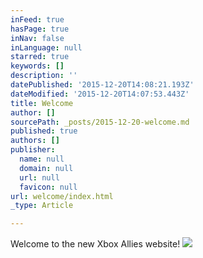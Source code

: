 ```yaml
---
inFeed: true
hasPage: true
inNav: false
inLanguage: null
starred: true
keywords: []
description: ''
datePublished: '2015-12-20T14:08:21.193Z'
dateModified: '2015-12-20T14:07:53.443Z'
title: Welcome
author: []
sourcePath: _posts/2015-12-20-welcome.md
published: true
authors: []
publisher:
  name: null
  domain: null
  url: null
  favicon: null
url: welcome/index.html
_type: Article

---
```

Welcome to the new Xbox Allies website!
![](https://the-grid-user-content.s3-us-west-2.amazonaws.com/47838275-6ada-4859-8a98-dc40d2188e0e.png)